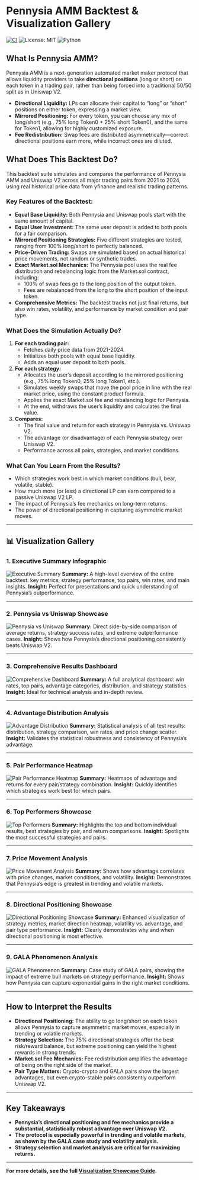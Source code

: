 # Pennysia AMM Backtest & Visualization Gallery

[![CI](https://github.com/Pennysia/v1-backTest-2021-2024/actions/workflows/ci.yml/badge.svg?branch=main)](https://github.com/Pennysia/v1-backTest-2021-2024/actions/workflows/ci.yml)
![License: MIT](https://img.shields.io/badge/License-MIT-green.png)
![Python](https://img.shields.io/badge/Python-3.13-blue.png)

## What Is Pennysia AMM?

Pennysia AMM is a next-generation automated market maker protocol that allows liquidity providers to take **directional positions** (long or short) on each token in a trading pair, rather than being forced into a traditional 50/50 split as in Uniswap V2.  
- **Directional Liquidity:** LPs can allocate their capital to “long” or “short” positions on either token, expressing a market view.
- **Mirrored Positioning:** For every token, you can choose any mix of long/short (e.g., 75% long Token0 + 25% short Token0), and the same for Token1, allowing for highly customized exposure.
- **Fee Redistribution:** Swap fees are distributed asymmetrically—correct directional positions earn more, while incorrect ones are diluted.

## What Does This Backtest Do?

This backtest suite simulates and compares the performance of Pennysia AMM and Uniswap V2 across all major trading pairs from 2021 to 2024, using real historical price data from yfinance and realistic trading patterns.

### **Key Features of the Backtest:**
- **Equal Base Liquidity:** Both Pennysia and Uniswap pools start with the same amount of capital.
- **Equal User Investment:** The same user deposit is added to both pools for a fair comparison.
- **Mirrored Positioning Strategies:** Five different strategies are tested, ranging from 100% long/short to perfectly balanced.
- **Price-Driven Trading:** Swaps are simulated based on actual historical price movements, not random or synthetic trades.
- **Exact Market.sol Mechanics:** The Pennysia pool uses the real fee distribution and rebalancing logic from the Market.sol contract, including:
  - 100% of swap fees go to the long position of the output token.
  - Fees are rebalanced from the long to the short position of the input token.
- **Comprehensive Metrics:** The backtest tracks not just final returns, but also win rates, volatility, and performance by market condition and pair type.

### **What Does the Simulation Actually Do?**
1. **For each trading pair:**  
   - Fetches daily price data from 2021-2024.
   - Initializes both pools with equal base liquidity.
   - Adds an equal user deposit to both pools.
2. **For each strategy:**  
   - Allocates the user’s deposit according to the mirrored positioning (e.g., 75% long Token0, 25% long Token1, etc.).
   - Simulates weekly swaps that move the pool price in line with the real market price, using the constant product formula.
   - Applies the exact Market.sol fee and rebalancing logic for Pennysia.
   - At the end, withdraws the user’s liquidity and calculates the final value.
3. **Compares:**  
   - The final value and return for each strategy in Pennysia vs. Uniswap V2.
   - The advantage (or disadvantage) of each Pennysia strategy over Uniswap V2.
   - Performance across all pairs, strategies, and market conditions.

### **What Can You Learn From the Results?**
- Which strategies work best in which market conditions (bull, bear, volatile, stable).
- How much more (or less) a directional LP can earn compared to a passive Uniswap V2 LP.
- The impact of Pennysia’s fee mechanics on long-term returns.
- The power of directional positioning in capturing asymmetric market moves.

---

## 📊 Visualization Gallery

### 1. Executive Summary Infographic
![Executive Summary](result/pennysia_executive_summary.png)
**Summary:**
A high-level overview of the entire backtest: key metrics, strategy performance, top pairs, win rates, and main insights.
**Insight:**
Perfect for presentations and quick understanding of Pennysia’s outperformance.

---

### 2. Pennysia vs Uniswap Showcase
![Pennysia vs Uniswap](result/pennysia_vs_uniswap_showcase.png)
**Summary:**
Direct side-by-side comparison of average returns, strategy success rates, and extreme outperformance cases.
**Insight:**
Shows how Pennysia’s directional positioning consistently beats Uniswap V2.

---

### 3. Comprehensive Results Dashboard
![Comprehensive Dashboard](result/mirrored_comprehensive_dashboard.png)
**Summary:**
A full analytical dashboard: win rates, top pairs, advantage categories, distribution, and strategy statistics.
**Insight:**
Ideal for technical analysis and in-depth review.

---

### 4. Advantage Distribution Analysis
![Advantage Distribution](result/mirrored_advantage_distribution_analysis.png)
**Summary:**
Statistical analysis of all test results: distribution, strategy comparison, win rates, and price change scatter.
**Insight:**
Validates the statistical robustness and consistency of Pennysia’s advantage.

---

### 5. Pair Performance Heatmap
![Pair Performance Heatmap](result/mirrored_pair_performance_heatmap.png)
**Summary:**
Heatmaps of advantage and returns for every pair/strategy combination.
**Insight:**
Quickly identifies which strategies work best for which pairs.

---

### 6. Top Performers Showcase
![Top Performers](result/mirrored_top_performers_showcase.png)
**Summary:**
Highlights the top and bottom individual results, best strategies by pair, and return comparisons.
**Insight:**
Spotlights the most successful strategies and pairs.

---

### 7. Price Movement Analysis
![Price Movement Analysis](result/mirrored_price_movement_analysis.png)
**Summary:**
Shows how advantage correlates with price changes, market conditions, and volatility.
**Insight:**
Demonstrates that Pennysia’s edge is greatest in trending and volatile markets.

---

### 8. Directional Positioning Showcase
![Directional Positioning Showcase](result/directional_positioning_showcase.png)
**Summary:**
Enhanced visualization of strategy metrics, market direction heatmap, volatility vs. advantage, and pair type performance.
**Insight:**
Clearly demonstrates why and when directional positioning is most effective.

---

### 9. GALA Phenomenon Analysis
![GALA Phenomenon](result/gala_phenomenon_analysis.png)
**Summary:**
Case study of GALA pairs, showing the impact of extreme bull markets on strategy performance.
**Insight:**
Shows how Pennysia can capture exponential gains in the right market conditions.

---

## How to Interpret the Results

- **Directional Positioning:**
  The ability to go long/short on each token allows Pennysia to capture asymmetric market moves, especially in trending or volatile markets.
- **Strategy Selection:**
  The 75% directional strategies offer the best risk/reward balance, but extreme positioning can yield the highest rewards in strong trends.
- **Market.sol Fee Mechanics:**
  Fee redistribution amplifies the advantage of being on the right side of the market.
- **Pair Type Matters:**
  Crypto-crypto and GALA pairs show the largest advantages, but even crypto-stable pairs consistently outperform Uniswap V2.

---

## Key Takeaways

- **Pennysia’s directional positioning and fee mechanics provide a substantial, statistically robust advantage over Uniswap V2.**
- **The protocol is especially powerful in trending and volatile markets, as shown by the GALA case study and volatility analysis.**
- **Strategy selection and market analysis are critical for maximizing returns.**

---

**For more details, see the full [Visualization Showcase Guide](result/VISUALIZATION_SHOWCASE_GUIDE.md).**

